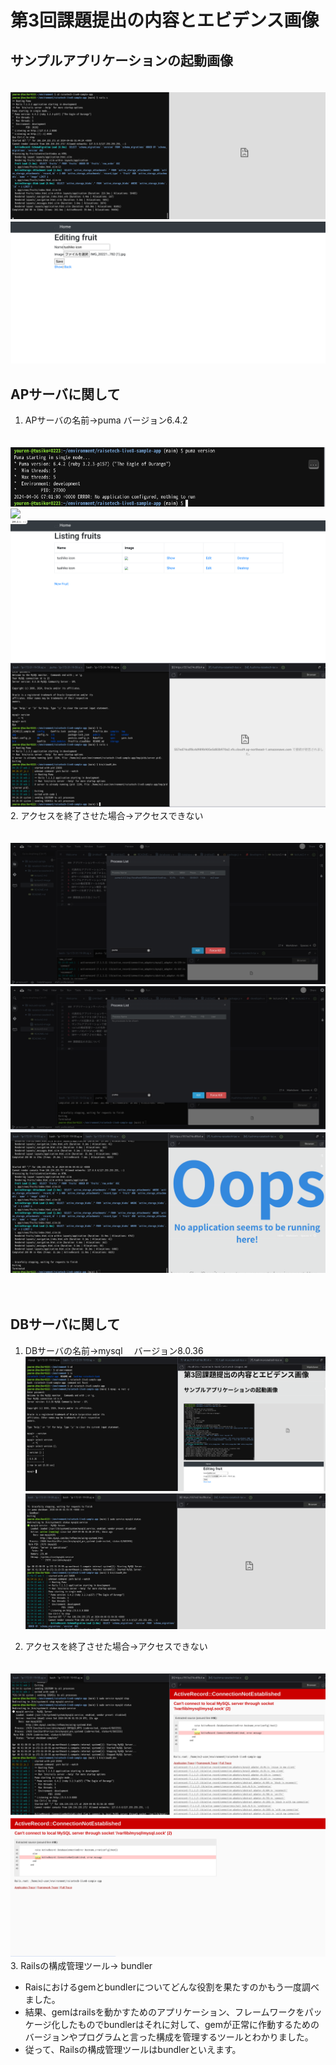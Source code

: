 # 第3回課題提出の内容とエビデンス画像

## サンプルアプリケーションの起動画像
　
　　![](lecture3-images/lecture3-1-images.png)　
 　![](lecture3-images/lecture3-1-2-images.png)


## APサーバに関して
1. APサーバの名前→puma    バージョン6.4.2

　![](lecture3-images/lecture3-3-3-6.images.png)
  ![](lecture3-images/lecture3-3-3-6-images.png)
  ![](lecture3-images/lecture3-2-2-images.png)
  ![](lecture3-images/lecture3-3-3-images.png)
2. アクセスを終了させた場合→アクセスできない

　![](lecture3-images/lecture3-3-images.png)
  ![](lecture3-images/lecture3-8-images.png)
  ![](lecture3-images/lecture3-2-4-images.png)

　
 
  
  
## DBサーバに関して
1. DBサーバの名前→mysql  　バージョン8.0.36
　![](lecture3-images/lecture3-3-8.png)
　![](lecture3-images/lecture3-5-images.png)


2. アクセスを終了させた場合→アクセスできない

　![](lecture3-images/lecture3-7-images.png)
　
　![](lecture3-images/lecture3-6-images.png)
　　
　　
3. Railsの構成管理ツール→ bundler　
* Raisにおけるgemとbundlerについてどんな役割を果たすのかもう一度調べました。
* 結果、gemはrailsを動かすためのアプリケーション、フレームワークをパッケージ化したものでbundlerはそれに対して、gemが正常に作動するためのバージョンやプログラムと言った構成を管理するツールとわかりました。
* 従って、Railsの構成管理ツールはbundlerといえます。
　
